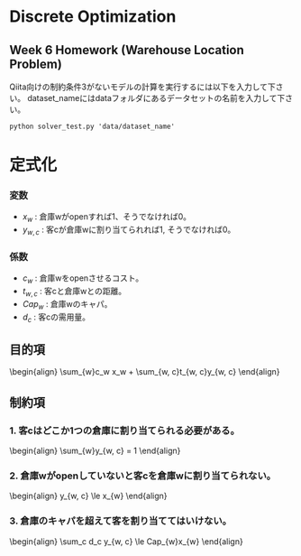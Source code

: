 # Discrete Optimization
## Week 6 Homework (Warehouse Location Problem)


Qiita向けの制約条件3がないモデルの計算を実行するには以下を入力して下さい。
dataset_nameにはdataフォルダにあるデータセットの名前を入力して下さい。

```
python solver_test.py 'data/dataset_name'
```


# 定式化

### 変数

- $x_w$ : 倉庫wがopenすれば1、そうでなければ0。
- $y_{w, c}$ : 客cが倉庫wに割り当てられれば1, そうでなければ0。

### 係数

- $c_w$ : 倉庫wをopenさせるコスト。
- $t_{w, c}$ : 客cと倉庫wとの距離。　
- $Cap_w$ : 倉庫wのキャパ。
- $d_c$ : 客cの需用量。

## 目的項

\begin{align}
\sum_{w}c_w x_w + \sum_{w, c}t_{w, c}y_{w, c}
\end{align}


## 制約項

### 1. 客cはどこか1つの倉庫に割り当てられる必要がある。

\begin{align}
\sum_{w}y_{w, c} = 1
\end{align}


### 2. 倉庫wがopenしていないと客cを倉庫wに割り当てられない。

\begin{align}
y_{w, c} \le x_{w}
\end{align}


### 3. 倉庫のキャパを超えて客を割り当ててはいけない。

\begin{align}
\sum_c d_c y_{w, c} \le Cap_{w}x_{w}
\end{align}